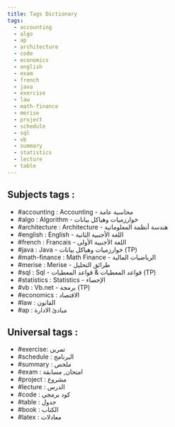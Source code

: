 ```yaml
---
title: Tags Dictionary
tags:
  - accounting
  - algo
  - ap
  - architecture
  - code
  - economics
  - english
  - exam
  - french
  - java
  - exercise
  - law
  - math-finance
  - merise
  - project
  - schedule
  - sql
  - vb
  - summary
  - statistics
  - lecture
  - table
---
```

## Subjects tags :

- #accounting : Accounting - محاسبة عامة
- #algo : Algorithm - خوارزميات وهياكل بيانات
- #architecture : Architecture - هندسة أنظمة المعلوماتية
- #english :  English - اللغة الأجنبية الثانية
- #french : Francais - اللغة الأجنبية الأولى
- #java : Java - خوارزميات وهياكل بيانات (TP)
- #math-finance : Math Finance - الرياضيات المالية
- #merise : Merise - طرائق التحليل
- #sql : Sql - قواعد المعطيات & قواعد المعطيات (TP)
- #statistics : Statistics - الإحصاء
- #vb :  Vb.net - برمجة (TP)
- #economics : الاقتصاد
- #law : القانون
- #ap : مبادئ الادارة

## Universal tags :

- #exercise: تمرين
- #schedule : البرنامج
- #summary : ملخص
- #exam : امتحان, مسابقة
- #project : مشروع
- #lecture : الدرس
- #code : كود برمجي
- #table : جدول
- #book : الكتاب
- #latex : معادلات
